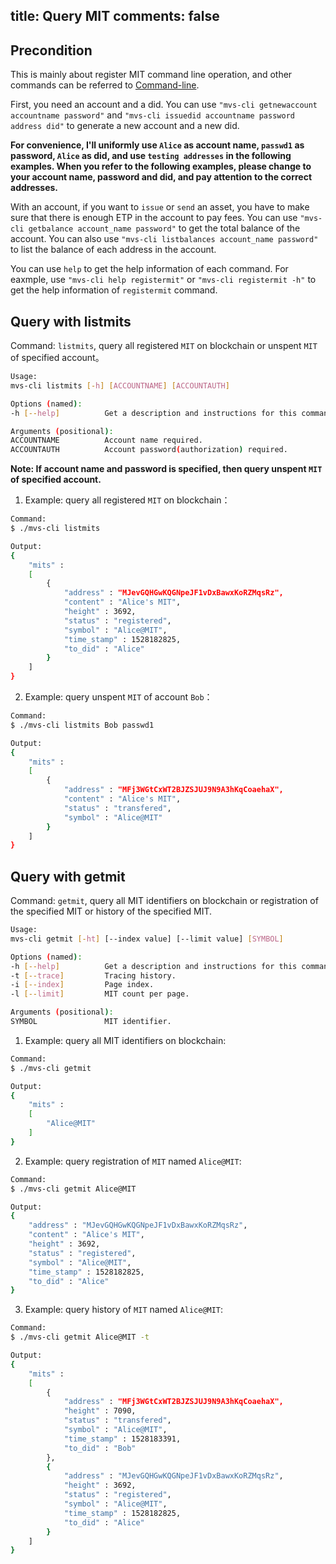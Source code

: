 title: Query MIT
comments: false
---

## Precondition
This is mainly about register MIT command line operation, and other commands can be referred to [Command-line](command-line.html).

First, you need an account and a did. You can use `"mvs-cli getnewaccount accountname password"` and `"mvs-cli issuedid accountname password address did"` to generate a new account and a new did.

**For convenience, I'll uniformly use `Alice` as account name, `passwd1` as password, `Alice` as did, and use `testing addresses` in the following examples. When you refer to the following examples, please change to your account name, password and did, and pay attention to the correct addresses.**

With an account, if you want to `issue` or `send` an asset, you have to make sure that there is enough ETP in the account to pay fees. You can use `"mvs-cli getbalance account_name password"` to get the total balance of the account. You can also use `"mvs-cli listbalances account_name password"` to list the balance of each address in the account.

You can use `help` to get the help information of each command. For eaxmple, use `"mvs-cli help registermit"` or `"mvs-cli registermit -h"` to get the help information of `registermit` command.

## Query with listmits
Command: `listmits`, query all registered `MIT` on blockchain or unspent `MIT` of specified account。
```bash
Usage:
mvs-cli listmits [-h] [ACCOUNTNAME] [ACCOUNTAUTH]   

Options (named):
-h [--help]          Get a description and instructions for this command.

Arguments (positional):
ACCOUNTNAME          Account name required.
ACCOUNTAUTH          Account password(authorization) required.
```
**Note: If account name and password is specified, then query unspent `MIT` of specified account.**

1. Example: query all registered `MIT` on blockchain：
```bash
Command: 
$ ./mvs-cli listmits

Output: 
{
	"mits" : 
	[
		{
			"address" : "MJevGQHGwKQGNpeJF1vDxBawxKoRZMqsRz",
			"content" : "Alice's MIT",
			"height" : 3692,
			"status" : "registered",
			"symbol" : "Alice@MIT",
			"time_stamp" : 1528182825,
			"to_did" : "Alice"
		}
	]
}
```

2. Example: query unspent `MIT` of account `Bob`：
```bash
Command: 
$ ./mvs-cli listmits Bob passwd1

Output: 
{
	"mits" : 
	[
		{
			"address" : "MFj3WGtCxWT2BJZSJUJ9N9A3hKqCoaehaX",
			"content" : "Alice's MIT",
			"status" : "transfered",
			"symbol" : "Alice@MIT"
		}
	]
}
```


## Query with getmit
Command: `getmit`, query all MIT identifiers on blockchain or registration of the specified MIT or history of the specified MIT.

```bash
Usage:
mvs-cli getmit [-ht] [--index value] [--limit value] [SYMBOL]   

Options (named):
-h [--help]          Get a description and instructions for this command.
-t [--trace]         Tracing history.
-i [--index]         Page index.
-l [--limit]         MIT count per page.

Arguments (positional):
SYMBOL               MIT identifier.
```

1. Example: query all MIT identifiers on blockchain:
```bash
Command: 
$ ./mvs-cli getmit

Output: 
{
	"mits" : 
	[
		"Alice@MIT"
	]
}
```

2. Example: query registration of `MIT` named `Alice@MIT`:
```bash
Command: 
$ ./mvs-cli getmit Alice@MIT

Output: 
{
	"address" : "MJevGQHGwKQGNpeJF1vDxBawxKoRZMqsRz",
	"content" : "Alice's MIT",
	"height" : 3692,
	"status" : "registered",
	"symbol" : "Alice@MIT",
	"time_stamp" : 1528182825,
	"to_did" : "Alice"
}
```

3. Example: query history of `MIT` named `Alice@MIT`:
```bash
Command: 
$ ./mvs-cli getmit Alice@MIT -t

Output: 
{
	"mits" : 
	[
		{
			"address" : "MFj3WGtCxWT2BJZSJUJ9N9A3hKqCoaehaX",
			"height" : 7090,
			"status" : "transfered",
			"symbol" : "Alice@MIT",
			"time_stamp" : 1528183391,
			"to_did" : "Bob"
		},
		{
			"address" : "MJevGQHGwKQGNpeJF1vDxBawxKoRZMqsRz",
			"height" : 3692,
			"status" : "registered",
			"symbol" : "Alice@MIT",
			"time_stamp" : 1528182825,
			"to_did" : "Alice"
		}
	]
}
```

